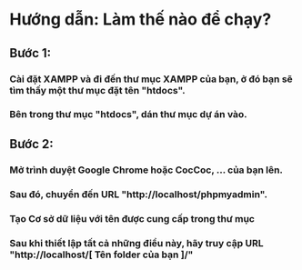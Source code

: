# Hướng dẫn: Làm thế nào để chạy?

## Bước 1: 

### Cài đặt XAMPP  và đi đến thư mục XAMPP của bạn, ở đó bạn sẽ tìm thấy một thư mục đặt tên "htdocs". 

### Bên trong thư mục "htdocs", dán thư mục dự án vào.


## Bước 2: 

### Mở trình duyệt Google Chrome hoặc CocCoc, ... của bạn lên. 

### Sau đó, chuyển đến URL "http://localhost/phpmyadmin".

### Tạo Cơ sở dữ liệu với tên được cung cấp trong thư mục

### Sau khi thiết lập tất cả những điều này, hãy truy cập URL "http://localhost/[ Tên folder của bạn ]/"
